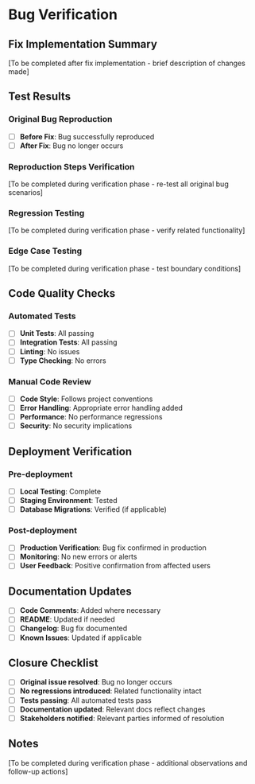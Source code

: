 # Bug Verification

## Fix Implementation Summary

[To be completed after fix implementation - brief description of changes made]

## Test Results

### Original Bug Reproduction

- [ ] **Before Fix**: Bug successfully reproduced
- [ ] **After Fix**: Bug no longer occurs

### Reproduction Steps Verification

[To be completed during verification phase - re-test all original bug scenarios]

### Regression Testing

[To be completed during verification phase - verify related functionality]

### Edge Case Testing

[To be completed during verification phase - test boundary conditions]

## Code Quality Checks

### Automated Tests

- [ ] **Unit Tests**: All passing
- [ ] **Integration Tests**: All passing
- [ ] **Linting**: No issues
- [ ] **Type Checking**: No errors

### Manual Code Review

- [ ] **Code Style**: Follows project conventions
- [ ] **Error Handling**: Appropriate error handling added
- [ ] **Performance**: No performance regressions
- [ ] **Security**: No security implications

## Deployment Verification

### Pre-deployment

- [ ] **Local Testing**: Complete
- [ ] **Staging Environment**: Tested
- [ ] **Database Migrations**: Verified (if applicable)

### Post-deployment

- [ ] **Production Verification**: Bug fix confirmed in production
- [ ] **Monitoring**: No new errors or alerts
- [ ] **User Feedback**: Positive confirmation from affected users

## Documentation Updates

- [ ] **Code Comments**: Added where necessary
- [ ] **README**: Updated if needed
- [ ] **Changelog**: Bug fix documented
- [ ] **Known Issues**: Updated if applicable

## Closure Checklist

- [ ] **Original issue resolved**: Bug no longer occurs
- [ ] **No regressions introduced**: Related functionality intact
- [ ] **Tests passing**: All automated tests pass
- [ ] **Documentation updated**: Relevant docs reflect changes
- [ ] **Stakeholders notified**: Relevant parties informed of resolution

## Notes

[To be completed during verification phase - additional observations and follow-up actions]
